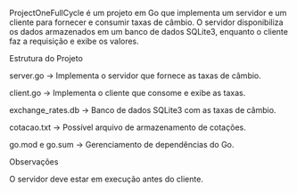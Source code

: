 ProjectOneFullCycle é um projeto em Go que implementa um servidor e um cliente para fornecer e consumir taxas de câmbio. O servidor disponibiliza os dados armazenados em um banco de dados SQLite3, enquanto o cliente faz a requisição e exibe os valores.

Estrutura do Projeto

server.go → Implementa o servidor que fornece as taxas de câmbio.

client.go → Implementa o cliente que consome e exibe as taxas.

exchange_rates.db → Banco de dados SQLite3 com as taxas de câmbio.

cotacao.txt → Possível arquivo de armazenamento de cotações.

go.mod e go.sum → Gerenciamento de dependências do Go.

Observações

O servidor deve estar em execução antes do cliente.

